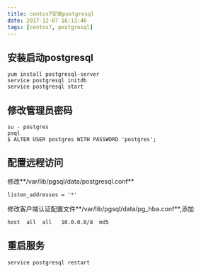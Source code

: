 ```yaml
---
title: centos7安装postgresql
date: 2017-12-07 16:13:46
tags: [centos7, postgresql]
---
```

## 安装启动postgresql

```shell
yum install postgresql-server
service postgresql initdb
service postgresql start
```
## 修改管理员密码

```shell
su - postgres
psql
$ ALTER USER postgres WITH PASSWORD 'postgres';
```

## 配置远程访问

修改**/var/lib/pgsql/data/postgresql.conf**
```shell
listen_addresses = '*'
```

修改客户端认证配置文件**/var/lib/pgsql/data/pg_hba.conf**,添加

```shell
host  all  all   10.0.0.0/8  md5
```

## 重启服务

```shell
service postgresql restart
```

